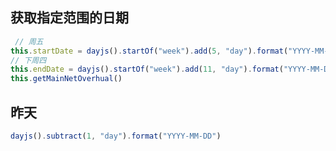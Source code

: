 ## 获取指定范围的日期

```js
 // 周五
this.startDate = dayjs().startOf("week").add(5, "day").format("YYYY-MM-DD")
// 下周四
this.endDate = dayjs().startOf("week").add(11, "day").format("YYYY-MM-DD")
this.getMainNetOverhual()
```

## 昨天

```js
dayjs().subtract(1, "day").format("YYYY-MM-DD")
```

